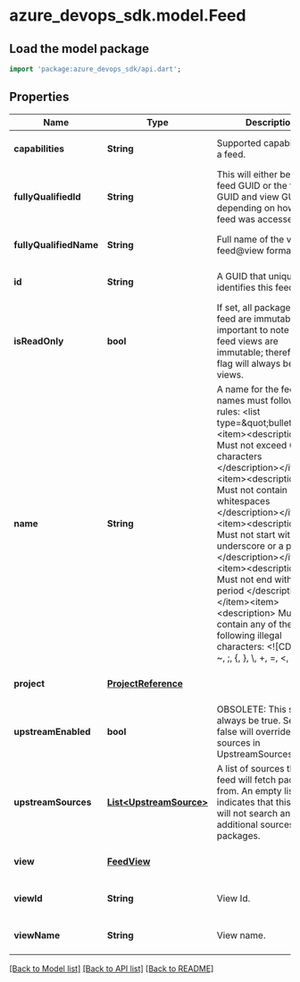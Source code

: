 # azure_devops_sdk.model.Feed

## Load the model package
```dart
import 'package:azure_devops_sdk/api.dart';
```

## Properties
Name | Type | Description | Notes
------------ | ------------- | ------------- | -------------
**capabilities** | **String** | Supported capabilities of a feed. | [optional] [default to null]
**fullyQualifiedId** | **String** | This will either be the feed GUID or the feed GUID and view GUID depending on how the feed was accessed. | [optional] [default to null]
**fullyQualifiedName** | **String** | Full name of the view, in feed@view format. | [optional] [default to null]
**id** | **String** | A GUID that uniquely identifies this feed. | [optional] [default to null]
**isReadOnly** | **bool** | If set, all packages in the feed are immutable.  It is important to note that feed views are immutable; therefore, this flag will always be set for views. | [optional] [default to null]
**name** | **String** | A name for the feed. feed names must follow these rules: &lt;list type&#x3D;\&quot;bullet\&quot;&gt;&lt;item&gt;&lt;description&gt; Must not exceed 64 characters &lt;/description&gt;&lt;/item&gt;&lt;item&gt;&lt;description&gt; Must not contain whitespaces &lt;/description&gt;&lt;/item&gt;&lt;item&gt;&lt;description&gt; Must not start with an underscore or a period &lt;/description&gt;&lt;/item&gt;&lt;item&gt;&lt;description&gt; Must not end with a period &lt;/description&gt;&lt;/item&gt;&lt;item&gt;&lt;description&gt; Must not contain any of the following illegal characters: &lt;![CDATA[ @, ~, ;, {, }, \\, +, &#x3D;, &lt;, &gt;, |, /, \\\\, ?, :, &amp;, $, *, \\\&quot;, #, [, ] ]]&gt;&lt;/description&gt;&lt;/item&gt;&lt;/list&gt; | [optional] [default to null]
**project** | [**ProjectReference**](ProjectReference.md) |  | [optional] [default to null]
**upstreamEnabled** | **bool** | OBSOLETE: This should always be true.  Setting to false will override all sources in UpstreamSources. | [optional] [default to null]
**upstreamSources** | [**List&lt;UpstreamSource&gt;**](UpstreamSource.md) | A list of sources that this feed will fetch packages from.  An empty list indicates that this feed will not search any additional sources for packages. | [optional] [default to []]
**view** | [**FeedView**](FeedView.md) |  | [optional] [default to null]
**viewId** | **String** | View Id. | [optional] [default to null]
**viewName** | **String** | View name. | [optional] [default to null]

[[Back to Model list]](../README.md#documentation-for-models) [[Back to API list]](../README.md#documentation-for-api-endpoints) [[Back to README]](../README.md)


